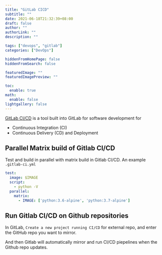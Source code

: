 ```yaml
---
title: "GitLab CICD"
subtitle: ""
date: 2021-06-18T21:32:39+08:00
draft: false
author: ""
authorLink: ""
description: ""

tags: ["devops", "gitlab"]
categories: ["DevOps"]

hiddenFromHomePage: false
hiddenFromSearch: false

featuredImage: ""
featuredImagePreview: ""

toc:
  enable: true
math:
  enable: false
lightgallery: false
---
```


[GitLab CI/CD](https://docs.gitlab.com/ee/ci/) is a tool built into GitLab for software development for
- Continuous Integration (CI)
- Continuous Delivery (CD) and Deployment

<!--more-->

## Parallel Matrix build of Gitlab CI/CD

Test and build in parallel with matrix build in Gitlab CI/CD. An example `.gitlab-ci.yml`

```yml
test:
  image: $IMAGE
  script:
    - python -V
  parallel:
    matrix:
      - IMAGE: ['python:3.6-alpine', 'python:3.7-alpine']
```

## Run Gitlab CI/CD on Github repositories

In GitLab, `Create a new project running CI/CD` for external repo, and enter the GitHub repo you want to mirror.

And then Gitlab will automatically mirror and run CI/CD piepelines when the Github repo updates.
